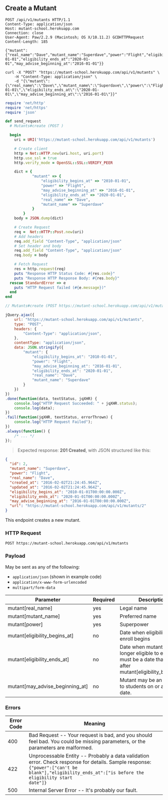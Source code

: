 ## Create a Mutant

```http
POST /api/v1/mutants HTTP/1.1
Content-Type: application/json
Host: mutant-school.herokuapp.com
Connection: close
User-Agent: Paw/2.2.9 (Macintosh; OS X/10.11.2) GCDHTTPRequest
Content-Length: 185

{"mutant":{"real_name":"Dave","mutant_name":"Superdave","power":"Flight","eligibility_begins_at":"2010-01-01","eligibility_ends_at":"2020-01-01","may_advise_beginning_at":"2016-01-01"}}
```

```shell
curl -X "POST" "https://mutant-school.herokuapp.com/api/v1/mutants" \
	-H "Content-Type: application/json" \
	-d "{\"mutant\":{\"real_name\":\"Dave\",\"mutant_name\":\"Superdave\",\"power\":\"Flight\",\"eligibility_begins_at\":\"2010-01-01\",\"eligibility_ends_at\":\"2020-01-01\",\"may_advise_beginning_at\":\"2016-01-01\"}}"

```

```ruby
require 'net/http'
require 'net/https'
require 'json'

def send_request
  # Mutants#create (POST )

  begin
    uri = URI('https://mutant-school.herokuapp.com/api/v1/mutants')

    # Create client
    http = Net::HTTP.new(uri.host, uri.port)
    http.use_ssl = true
    http.verify_mode = OpenSSL::SSL::VERIFY_PEER

    dict = {
            "mutant" => {
                "eligibility_begins_at" => "2010-01-01",
                "power" => "Flight",
                "may_advise_beginning_at" => "2016-01-01",
                "eligibility_ends_at" => "2020-01-01",
                "real_name" => "Dave",
                "mutant_name" => "Superdave"
            }
        }
    body = JSON.dump(dict)

    # Create Request
    req =  Net::HTTP::Post.new(uri)
    # Add headers
    req.add_field "Content-Type", "application/json"
    # Set header and body
    req.add_field "Content-Type", "application/json"
    req.body = body

    # Fetch Request
    res = http.request(req)
    puts "Response HTTP Status Code: #{res.code}"
    puts "Response HTTP Response Body: #{res.body}"
  rescue StandardError => e
    puts "HTTP Request failed (#{e.message})"
  end
end
```

```javascript
// Mutants#create (POST https://mutant-school.herokuapp.com/api/v1/mutants)

jQuery.ajax({
    url: "https://mutant-school.herokuapp.com/api/v1/mutants",
    type: "POST",
    headers: {
        "Content-Type": "application/json",
    },
    contentType: "application/json",
    data: JSON.stringify({
        "mutant": {
            "eligibility_begins_at": "2010-01-01",
            "power": "Flight",
            "may_advise_beginning_at": "2016-01-01",
            "eligibility_ends_at": "2020-01-01",
            "real_name": "Dave",
            "mutant_name": "Superdave"
        }
    })
})
.done(function(data, textStatus, jqXHR) {
    console.log("HTTP Request Succeeded: " + jqXHR.status);
    console.log(data);
})
.fail(function(jqXHR, textStatus, errorThrown) {
    console.log("HTTP Request Failed");
})
.always(function() {
    /* ... */
});
```

> Expected response: **201 Created**, with JSON structured like this:

```json
{
  "id": 2,
  "mutant_name": "Superdave",
  "power": "Flight",
  "real_name": "Dave",
  "created_at": "2016-02-02T21:24:45.964Z",
  "updated_at": "2016-02-02T21:24:45.964Z",
  "eligibility_begins_at": "2010-01-01T00:00:00.000Z",
  "eligibility_ends_at": "2020-01-01T00:00:00.000Z",
  "may_advise_beginning_at": "2016-01-01T00:00:00.000Z",
  "url": "https://mutant-school.herokuapp.com/api/v1/mutants/2"
}
```

This endpoint creates a new mutant.

### HTTP Request

`POST https://mutant-school.herokuapp.com/api/v1/mutants`

### Payload

May be sent as any of the following:

* `application/json` (shown in example code)
* `application/x-www-form-urlencoded`
* `multipart/form-data`

Parameter                       | Required | Description
---------                       | -------  | -----------
mutant[real_name]               | yes      | Legal name
mutant[mutant_name]             | yes      | Preferred name
mutant[power]                   | yes      | Superpower
mutant[eligibility_begins_at]   | no       | Date when eligibility to enroll begins
mutant[eligibility_ends_at]     | no       | Date when mutant is no longer eligible to enroll; must be a date that occurs after mutant[eligibility_begins_at]
mutant[may_advise_beginning_at] | no       | Mutant may be an advisor to students on or after this date.

### Errors

Error Code | Meaning
---------- | -------
400        | Bad Request -- Your request is bad, and you should feel bad. You could be missing parameters, or the parameters are malformed.
422        | Unprocessable Entity -- Probably a data validation error. Check response for details. Sample response: <br><code>{"power":["can't be blank"],"eligibility_ends_at":["is before the eligibility start date"]}</code>
500        | Internal Server Error -- It's probably our fault.
